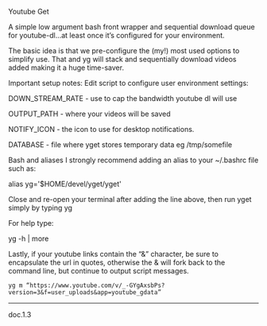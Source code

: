 Youtube Get

A simple low argument bash front wrapper and sequential download queue for youtube-dl...at least once it’s configured for your environment.

The basic idea is that we pre-configure the (my!) most used options to simplify use. That and yg will stack and sequentially download videos added making it a huge time-saver.

Important setup notes: Edit script to configure user environment settings:

DOWN_STREAM_RATE - use to cap the bandwidth youtube dl will use

OUTPUT_PATH - where your videos will be saved

NOTIFY_ICON - the icon to use for desktop notifications.

DATABASE - file where yget stores temporary data eg /tmp/somefile

Bash and aliases
I strongly recommend adding an alias to your ~/.bashrc file such as:

alias yg='$HOME/devel/yget/yget'

Close and re-open your terminal after adding the line above, then run yget simply by typing yg

For help type:

 yg -h | more

Lastly, if your youtube links contain the “&” character, be sure to encapsulate the url in quotes, otherwise the & will fork back to the command line, but continue to output script messages.

    yg m “https://www.youtube.com/v/_-GYgAxsbPs?version=3&f=user_uploads&app=youtube_gdata”

-------
doc.1.3

